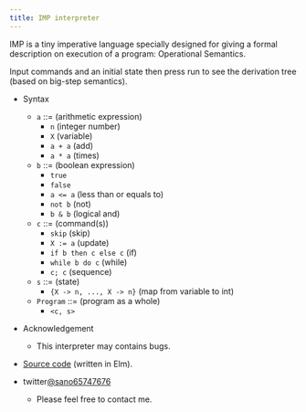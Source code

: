 ```yaml
---
title: IMP interpreter
---
```


IMP is a tiny imperative language specially designed for giving a formal description on execution of a program: Operational Semantics. 

Input commands and an initial state then press run to see the derivation tree (based on big-step semantics).

<div id="myapp"></div>
<div id="derivationTree"></div>

- Syntax 
  - `a` ::= (arithmetic expression)
    - `n` (integer number)
    - `X` (variable)
    - `a + a` (add)
    - `a * a` (times)
  - `b` ::= (boolean expression)
    - `true` 
    - `false`
    - `a <= a` (less than or equals to)
    - `not b` (not)
    - `b & b` (logical and)
  - `c` ::= (command(s))
    - `skip`   (skip)
    - `X := a` (update)
    - `if b then c else c` (if)
    - `while b do c` (while)
    - `c; c`  (sequence)
  - `s` ::= (state)
    - `{X -> n, ..., X -> n}` (map from variable to int)
  - `Program` ::= (program as a whole)
    - `<c, s>`

- Acknowledgement
  - This interpreter may contains bugs.
- [Source code](https://github.com/sano-jin/imp-interpreter.git) (written in Elm). 
- twitter[@sano65747676](https://twitter.com/sano65747676)
  - Please feel free to contact me.


<link href="https://fonts.googleapis.com/css2?family=Reenie+Beanie&display=swap" rel="stylesheet">
<link rel="stylesheet" href="./proofTree/proofTree.css">
<script src="./proofTree/proofTree.js"></script>
<link rel="stylesheet" href="style.css">
<script src="imp.js"></script>
<script>
  var app = Elm.Main.init({
    node: document.getElementById('myapp')
  });
  
  app.ports.sendData.subscribe( ( data ) => {
  console.log("Data from Elm: ", data);

  const tree = document.getElementById( "derivationTree" );
    renderProofTree( tree, data );
  });
</script>
